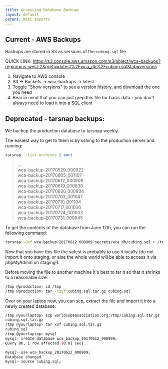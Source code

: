 ```yaml
---
title: Accessing Database Backups
layout: default
parent: Wiki Imports
---
```



## Current - AWS Backups

Backups are stored in S3 as versions of the `cubing.sql` file. 

QUICK LINK: https://s3.console.aws.amazon.com/s3/object/wca-backups?region=us-west-2&prefix=latest%2Fwca_db%2Fcubing.sql&tab=versions
1. Navigate to AWS console
2. S3 -> Buckets -> wca-backups -> latest
3. Toggle "Show versions" to see a version history, and download the one you need
4. Bear in mind that you can just grep this file for basic data - you don't always need to load it into a SQL client


## Deprecated - tarsnap backups:

We backup the production database to tarsnap weekly.

The easiest way to get to them is by sshing to the production server and running:
```bash
tarsnap --list-archives | sort
```

>...  
wca-backup-20170529_000922  
wca-backup-20170605_001107  
wca-backup-20170612_000909  
wca-backup-20170619_000838  
wca-backup-20170626_000934  
wca-backup-20170703_001047  
wca-backup-20170710_001104  
wca-backup-20170717_001036  
wca-backup-20170724_001003  
wca-backup-20170731_000945


To get the contents of the database from June 12th, you can run the following command:

```bash
tarsnap -Oxf wca-backup-20170612_000909 secrets/wca_db/cubing.sql > /tmp/cubing.sql
```

Now that you have this file the safest is probably to use it locally (do not import it onto staging, or else the whole world will be able to access it via phpMyAdmin on staging!).

Before moving the file to another machine it's best to tar it so that it shrinks to a reasonable size:
```bash
/tmp @production> cd /tmp
/tmp @production> tar -czvf cubing.sql.tar.gz cubing.sql
```

Over on your laptop now, you can scp, extract the file and import it into a newly created database:

```bash
/tmp @yourlaptop> scp worldcubeassociation.org:/tmp/cubing.sql.tar.gz .
cubing.sql.tar.gz                                                       100%  140MB  28.0MB/s   00:05
/tmp @yourlaptop> tar xvf cubing.sql.tar.gz
cubing.sql
/tmp @yourlaptop> mysql
mysql> create database wca_backup_20170612_000909;
Query OK, 1 row affected (0.01 sec)

mysql> use wca_backup_20170612_000909;
Database changed
mysql> source cubing.sql;
```
